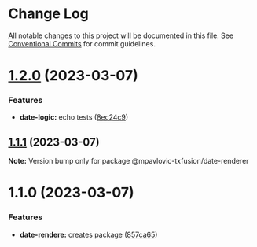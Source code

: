 # Change Log

All notable changes to this project will be documented in this file.
See [Conventional Commits](https://conventionalcommits.org) for commit guidelines.

# [1.2.0](https://github.com/mpavlovic-txfusion/monorepo-example/compare/@mpavlovic-txfusion/date-renderer@1.1.1...@mpavlovic-txfusion/date-renderer@1.2.0) (2023-03-07)


### Features

* **date-logic:** echo tests ([8ec24c9](https://github.com/mpavlovic-txfusion/monorepo-example/commit/8ec24c90732732df26a0ffc5cd55a6e4bc7a772c))





## [1.1.1](https://github.com/mpavlovic-txfusion/monorepo-example/compare/@mpavlovic-txfusion/date-renderer@1.1.0...@mpavlovic-txfusion/date-renderer@1.1.1) (2023-03-07)

**Note:** Version bump only for package @mpavlovic-txfusion/date-renderer





# 1.1.0 (2023-03-07)


### Features

* **date-rendere:** creates package ([857ca65](https://github.com/mpavlovic-txfusion/monorepo-example/commit/857ca6525ccb6d5e546fc6c1ce98f36ee8e17299))
